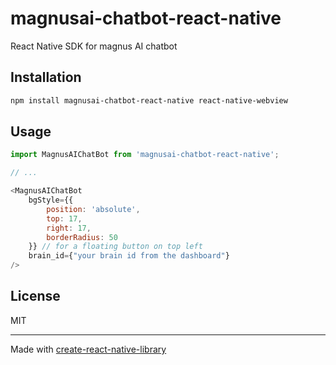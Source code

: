 # magnusai-chatbot-react-native

React Native SDK for magnus AI chatbot

## Installation

```sh
npm install magnusai-chatbot-react-native react-native-webview
```

## Usage

```js
import MagnusAIChatBot from 'magnusai-chatbot-react-native';

// ...

<MagnusAIChatBot
    bgStyle={{
        position: 'absolute',
        top: 17,
        right: 17,
        borderRadius: 50
    }} // for a floating button on top left
    brain_id={"your brain id from the dashboard"}
/>
```

## License

MIT

---

Made with [create-react-native-library](https://github.com/callstack/react-native-builder-bob)
